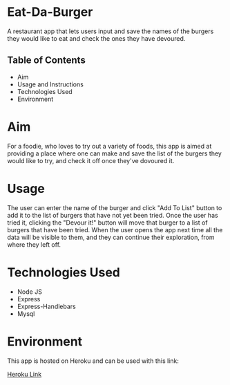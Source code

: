 # Eat-Da-Burger
A restaurant app that lets users input and save the names of the burgers they would like to eat and check the ones they have devoured.

## Table of Contents

- Aim
- Usage and Instructions
- Technologies Used
- Environment

# Aim

For a foodie, who loves to try out a variety of foods, this app is aimed at providing a place where one can make and save the list of the burgers they would like to try, and check it off once they've dovoured it.

# Usage
The user can enter the name of the burger and click "Add To List" button to add it to the list of burgers that have not yet been tried. Once the user has tried it, clicking the "Devour it!" button will move that burger to a list of burgers that have been tried. When the user opens the app next time all the data will be visible to them, and they can continue their exploration, from where they left off.

# Technologies Used

- Node JS
- Express
- Express-Handlebars
- Mysql

# Environment

This app is hosted on Heroku and can be used with this link:

[Heroku Link](https://whispering-temple-02748.herokuapp.com/)
